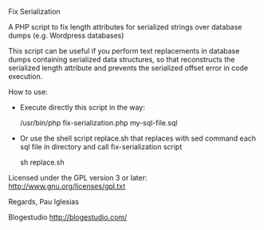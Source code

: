 Fix Serialization

A PHP script to fix length attributes for serialized strings over database dumps (e.g. Wordpress databases)

This script can be useful if you perform text replacements in database dumps containing serialized data structures,
so that reconstructs the serialized length attribute and prevents the serialized offset error in code execution.

How to use:

- Execute directly this script in the way:

	/usr/bin/php fix-serialization.php my-sql-file.sql

- Or use the shell script replace.sh that replaces with sed command each sql file in directory and call fix-serialization script

	sh replace.sh

Licensed under the GPL version 3 or later:
http://www.gnu.org/licenses/gpl.txt

Regards,
Pau Iglesias

Blogestudio
http://blogestudio.com/
